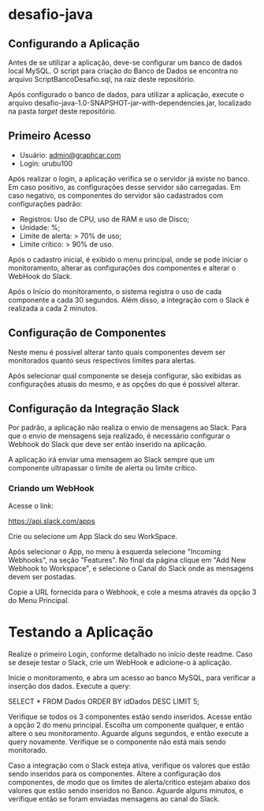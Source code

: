 # desafio-java

## Configurando a Aplicação

Antes de se utilizar a aplicação, deve-se configurar um banco de dados local MySQL.
O script para criação do Banco de Dados se encontra no arquivo ScriptBancoDesafio.sql,
na raiz deste repositório.

Após configurado o banco de dados, para utilizar a aplicação, execute o arquivo 
desafio-java-1.0-SNAPSHOT-jar-with-dependencies.jar, localizado na pasta *target* 
deste repositório.

## Primeiro Acesso

- Usuário: admin@graphcar.com
- Login: urubu100

Após realizar o login, a aplicação verifica se o servidor já existe no banco. 
Em caso positivo, as configurações desse servidor são carregadas. 
Em caso negativo, os componentes do servidor são cadastrados com configurações padrão:

- Registros: Uso de CPU, uso de RAM e uso de Disco;
- Unidade: %;
- Limite de alerta: > 70% de uso;
- Limite crítico: > 90% de uso.

Após o cadastro inicial, é exibido o menu principal, onde se pode iniciar o 
monitoramento, alterar as configurações dos componentes e alterar o WebHook
do Slack.


Após o Início do monitoramento, o sistema registra o uso de cada componente a cada 30 segundos. 
Além disso, a integração com o Slack é realizada a cada 2 minutos.


## Configuração de Componentes

Neste menu é possível alterar tanto quais componentes devem ser monitorados
quanto seus respectivos limites para alertas.

Após selecionar qual componente se deseja configurar, são exibidas as configurações
atuais do mesmo, e as opções do que é possível alterar.

## Configuração da Integração Slack

Por padrão, a aplicação não realiza o envio de mensagens ao Slack.
Para que o envio de mensagens seja realizado, é necessário configurar o Webhook
do Slack que deve ser então inserido na aplicação.

A aplicação irá enviar uma mensagem ao Slack sempre que um componente ultrapassar
o limite de alerta ou limite crítico.

### Criando um WebHook

Acesse o link:

https://api.slack.com/apps

Crie ou selecione um App Slack do seu WorkSpace.

Após selecionar o App, no menu à esquerda selecione "Incoming Webhooks", na seção
"Features". No final da página clique em "Add New Webhook to Workspace", e selecione 
o Canal do Slack onde as mensagens devem ser postadas.

Copie a URL fornecida para o Webhook, e cole a mesma através da opção 3 do Menu
Principal.


# Testando a Aplicação

Realize o primeiro Login, conforme detalhado no início deste readme. Caso se deseje
testar o Slack, crie um WebHook e adicione-o à aplicação.

Inicie o monitoramento, e abra um acesso ao banco MySQL, para verificar a inserção
dos dados. Execute a query:

SELECT * FROM Dados ORDER BY idDados DESC LIMIT 5;

Verifique se todos os 3 componentes estão sendo inseridos. Acesse então a opção 2 
do menu principal. Escolha um componente qualquer, e então altere o seu monitoramento.
Aguarde alguns segundos, e então execute a query novamente. Verifique se o componente
não está mais sendo monitorado.

Caso a integração com o Slack esteja ativa, verifique os valores que estão sendo
inseridos para os componentes. Altere a configuração dos componentes, de modo
que os limites de alerta/crítico estejam abaixo dos valores que estão sendo inseridos
no Banco. Aguarde alguns minutos, e verifique então se foram enviadas mensagens
ao canal do Slack.